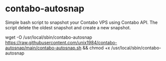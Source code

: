 # contabo-autosnap
Simple bash script to snapshot your Contabo VPS using Contabo API.
The script delete the oldest snapshot and create a new snapshot.

wget -O /usr/local/sbin/contabo-autosnap https://raw.githubusercontent.com/unix1984/contabo-autosnap/main/contabo-autosnap.sh && chmod +x /usr/local/sbin/contabo-autosnap
